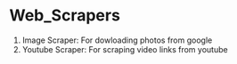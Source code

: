 # Web_Scrapers

1. Image Scraper: For dowloading photos from google
2. Youtube Scraper: For scraping video links from youtube
